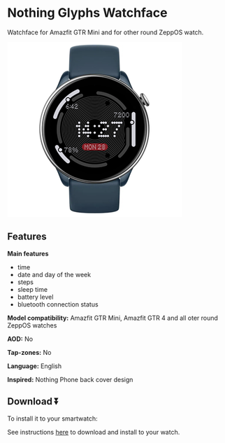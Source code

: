# Nothing Glyphs Watchface
Watchface for Amazfit GTR Mini and for other round ZeppOS watch.

![demo](./demo-gtr-mini.png)

## Features

**Main features**
- time
- date and day of the week
- steps
- sleep time
- battery level
- bluetooth connection status

**Model compatibility:** Amazfit GTR Mini, Amazfit GTR 4 and all oter round ZeppOS watches

**AOD:** No

**Tap-zones:** No

**Language:** English

**Inspired:** Nothing Phone back cover design

## Download ⏬

To install it to your smartwatch:

See instructions [here](https://github.com/novvember/amazfit-watchfaces/blob/main/README.md) to download and install to your watch.
